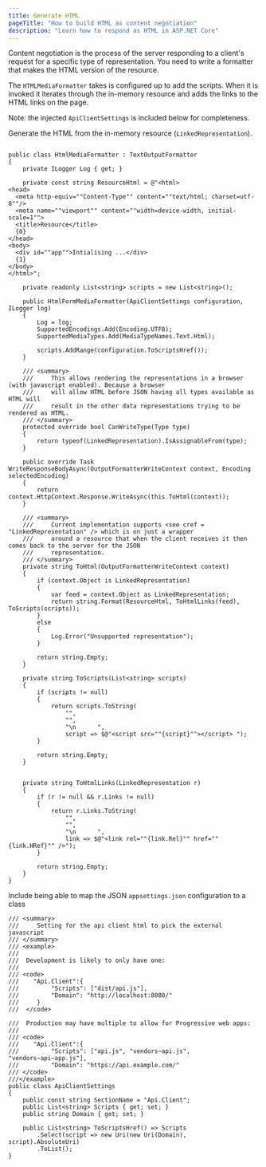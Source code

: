 ```yaml
---
title: Generate HTML
pageTitle: "How to build HTML as content negotiation"
description: "Learn how to respond as HTML in ASP.NET Core"
---
```


Content negotiation is the process of the server responding to a client's request for a specific type of representation. You need to write a formatter that makes the HTML version of the resource.

The `HTMLMediaFormatter` takes is configured up to add the scripts. When it is invoked it iterates through the in-memory resource and adds the links to the HTML links on the page.

Note: the injected `ApiClientSettings` is included below for completeness.

<Instruction>

Generate the HTML from the in-memory resource (`LinkedRepresentation`).

```csharp(path="...todo-aspnetcore-vue/api/Api/Web/HtmlFormMediaFormatter.cs")

public class HtmlMediaFormatter : TextOutputFormatter
{
    private ILogger Log { get; }

    private const string ResourceHtml = @"<html>
<head>
  <meta http-equiv=""Content-Type"" content=""text/html; charset=utf-8""/>
  <meta name=""viewport"" content=""width=device-width, initial-scale=1"">
  <title>Resource</title>
  {0}
</head>
<body>
  <div id=""app"">Intialising ...</div>
  {1}
</body>
</html>";

    private readonly List<string> scripts = new List<string>();

    public HtmlFormMediaFormatter(ApiClientSettings configuration, ILogger log)
    {
        Log = log;
        SupportedEncodings.Add(Encoding.UTF8);
        SupportedMediaTypes.Add(MediaTypeNames.Text.Html);

        scripts.AddRange(configuration.ToScriptsHref());
    }

    /// <summary>
    ///     This allows rendering the representations in a browser (with javascript enabled). Because a browser
    ///     will allow HTML before JSON having all types available as HTML will
    ///     result in the other data representations trying to be rendered as HTML.
    /// </summary>
    protected override bool CanWriteType(Type type)
    {
        return typeof(LinkedRepresentation).IsAssignableFrom(type);
    }

    public override Task WriteResponseBodyAsync(OutputFormatterWriteContext context, Encoding selectedEncoding)
    {
        return context.HttpContext.Response.WriteAsync(this.ToHtml(context));
    }

    /// <summary>
    ///     Current implementation supports <see cref = "LinkedRepresentation" /> which is on just a wrapper
    ///     around a resource that when the client receives it then comes back to the server for the JSON
    ///     representation.
    /// </summary>
    private string ToHtml(OutputFormatterWriteContext context)
    {
        if (context.Object is LinkedRepresentation)
        {
            var feed = context.Object as LinkedRepresentation;
            return string.Format(ResourceHtml, ToHtmlLinks(feed), ToScripts(scripts));
        }
        else
        {
            Log.Error("Unsupported representation");
        }

        return string.Empty;
    }

    private string ToScripts(List<string> scripts)
    {
        if (scripts != null)
        {
            return scripts.ToString(
                "",
                "",
                "\n      ",
                script => $@"<script src=""{script}""></script> ");
        }

        return string.Empty;
    }


    private string ToHtmlLinks(LinkedRepresentation r)
    {
        if (r != null && r.Links != null)
        {
            return r.Links.ToString(
                "",
                "",
                "\n      ",
                link => $@"<link rel=""{link.Rel}"" href=""{link.HRef}"" />");
        }

        return string.Empty;
    }
}

```
</Instruction>

<Instruction>

Include being able to map the JSON `appsettings.json` configuration to a class

```csharp(path="...todo-aspnetcore-vue/api/Api/Web/ApiClientSettings.cs")
/// <summary>
///     Setting for the api client html to pick the external javascript
/// </summary>
/// <example>
///
///  Development is likely to only have one:
///
/// <code>
///    "Api.Client":{
///         "Scripts": ["dist/api.js"],
///         "Domain": "http://localhost:8080/"
///     }
///  </code>

///  Production may have multiple to allow for Progressive web apps:
///
/// <code>
///    "Api.Client":{
///         "Scripts": ["api.js", "vendors~api.js", "vendors~api~app.js"],
///         "Domain": "https://api.example.com/"
/// </code>
///</example>
public class ApiClientSettings
{
    public const string SectionName = "Api.Client";
    public List<string> Scripts { get; set; }
    public string Domain { get; set; }

    public List<string> ToScriptsHref() => Scripts
        .Select(script => new Uri(new Uri(Domain), script).AbsoluteUri)
        .ToList();
}
```
</Instruction>



